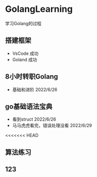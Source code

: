 # GolangLearning

学习Golang的过程

## 搭建框架
- VsCode 成功
- Goland 成功

## 8小时转职Golang
- 基础和进阶  2022/6/26

## go基础语法宝典
- 看到struct  2022/6/26
- 马马虎虎看完，错误处理没看  2022/6/29

<<<<<<< HEAD
## 算法练习

## 123

